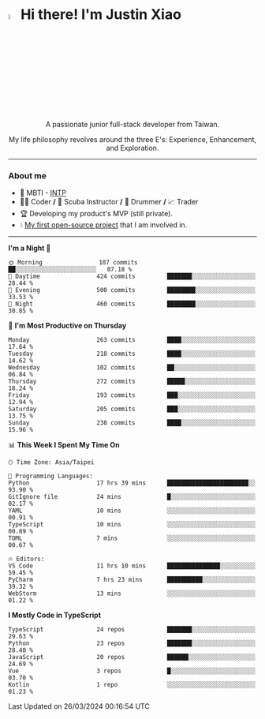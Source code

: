 # <img src="https://media.giphy.com/media/hvRJCLFzcasrR4ia7z/giphy.gif" width="5%">Hi there! I'm Justin Xiao
<p align="center">A passionate junior full-stack developer from Taiwan.  </p>
<p align="center">My life philosophy revolves around the three E's: Experience, Enhancement, and Exploration.</p>

---
### About me
- 👀 MBTI - [INTP](https://www.16personalities.com/intp-personality)
- 👨‍💻 Coder **/** 🤿 Scuba Instructor **/** 🥁 Drummer **/** 📈 Trader
- 🏆 Developing my product's MVP (still private).
- 💧 [My first open-source project](https://github.com/Game-as-a-Service/Game-Lobby-Web) that I am involved in.

---
<!--START_SECTION:waka-->
**I'm a Night 🦉** 

```text
🌞 Morning                107 commits         ██░░░░░░░░░░░░░░░░░░░░░░░   07.18 % 
🌆 Daytime                424 commits         ███████░░░░░░░░░░░░░░░░░░   28.44 % 
🌃 Evening                500 commits         ████████░░░░░░░░░░░░░░░░░   33.53 % 
🌙 Night                  460 commits         ████████░░░░░░░░░░░░░░░░░   30.85 % 
```
📅 **I'm Most Productive on Thursday** 

```text
Monday                   263 commits         ████░░░░░░░░░░░░░░░░░░░░░   17.64 % 
Tuesday                  218 commits         ████░░░░░░░░░░░░░░░░░░░░░   14.62 % 
Wednesday                102 commits         ██░░░░░░░░░░░░░░░░░░░░░░░   06.84 % 
Thursday                 272 commits         █████░░░░░░░░░░░░░░░░░░░░   18.24 % 
Friday                   193 commits         ███░░░░░░░░░░░░░░░░░░░░░░   12.94 % 
Saturday                 205 commits         ███░░░░░░░░░░░░░░░░░░░░░░   13.75 % 
Sunday                   238 commits         ████░░░░░░░░░░░░░░░░░░░░░   15.96 % 
```


📊 **This Week I Spent My Time On** 

```text
🕑︎ Time Zone: Asia/Taipei

💬 Programming Languages: 
Python                   17 hrs 39 mins      ███████████████████████░░   93.90 % 
GitIgnore file           24 mins             █░░░░░░░░░░░░░░░░░░░░░░░░   02.17 % 
YAML                     10 mins             ░░░░░░░░░░░░░░░░░░░░░░░░░   00.91 % 
TypeScript               10 mins             ░░░░░░░░░░░░░░░░░░░░░░░░░   00.89 % 
TOML                     7 mins              ░░░░░░░░░░░░░░░░░░░░░░░░░   00.67 % 

🔥 Editors: 
VS Code                  11 hrs 10 mins      ███████████████░░░░░░░░░░   59.45 % 
PyCharm                  7 hrs 23 mins       ██████████░░░░░░░░░░░░░░░   39.32 % 
WebStorm                 13 mins             ░░░░░░░░░░░░░░░░░░░░░░░░░   01.22 % 
```

**I Mostly Code in TypeScript** 

```text
TypeScript               24 repos            ███████░░░░░░░░░░░░░░░░░░   29.63 % 
Python                   23 repos            ███████░░░░░░░░░░░░░░░░░░   28.40 % 
JavaScript               20 repos            ██████░░░░░░░░░░░░░░░░░░░   24.69 % 
Vue                      3 repos             █░░░░░░░░░░░░░░░░░░░░░░░░   03.70 % 
Kotlin                   1 repo              ░░░░░░░░░░░░░░░░░░░░░░░░░   01.23 % 
```




 Last Updated on 26/03/2024 00:16:54 UTC
<!--END_SECTION:waka-->
